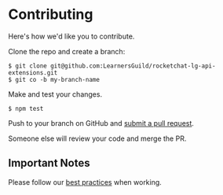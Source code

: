 # Contributing

Here's how we'd like you to contribute.

Clone the repo and create a branch:

    $ git clone git@github.com:LearnersGuild/rocketchat-lg-api-extensions.git
    $ git co -b my-branch-name

Make and test your changes.

    $ npm test

Push to your branch on GitHub and [submit a pull request][pr].

Someone else will review your code and merge the PR.

## Important Notes

Please follow our [best practices][best-practices] when working.


[pr]: https://github.com/LearnersGuild/rocketchat-lg-api-extensions/compare/
[best-practices]: https://software.learnersguild.org/best-practices/index.html
